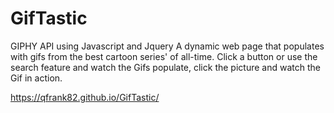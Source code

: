 # GifTastic

GIPHY API using Javascript and Jquery
A dynamic web page that populates with gifs from the best cartoon series' of all-time. Click a button or use the search feature and watch the Gifs populate, click the picture and watch the Gif in action.


https://qfrank82.github.io/GifTastic/
